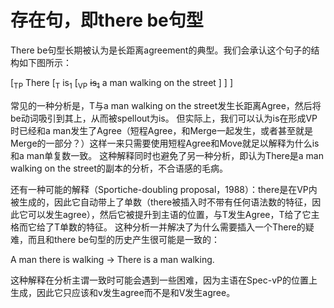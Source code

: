 # 存在句，即there be句型

There be句型长期被认为是长距离agreement的典型。我们会承认这个句子的结构如下图所示：

[<sub>TP</sub> There [<sub>T</sub> is<sub>1</sub> [<sub>VP</sub> <del>is<sub>1</sub></del> a man walking on the street ] ] ]

常见的一种分析是，T与a man walking on the street发生长距离Agree，然后将be动词吸引到其上，从而被spellout为is。
但实际上，我们可以认为is在形成VP时已经和a man发生了Agree（短程Agree，和Merge一起发生，或者甚至就是Merge的一部分？）这样一来只需要使用短程Agree和Move就足以解释为什么is和a man单复数一致。
这种解释同时也避免了另一种分析，即认为There是a man walking on the street的副本的分析，不合语感的毛病。

还有一种可能的解释（Sportiche-doubling proposal，1988）：there是在VP内被生成的，因此它自动带上了单数（there被插入时不带有任何语法数的特征，因此它可以发生agree），然后它被提升到主语的位置，与T发生Agree，T给了它主格而它给了T单数的特征。
这种分析一并解决了为什么需要插入一个There的疑难，而且和there be句型的历史产生很可能是一致的：

A man there is walking -> There is a man walking.

这种解释在分析主谓一致时可能会遇到一些困难，因为主语在Spec-vP的位置上生成，因此它只应该和v发生agree而不是和V发生agree。